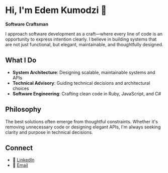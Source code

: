 # Hi, I'm Edem Kumodzi 👋

**Software Craftsman**

I approach software development as a craft—where every line of code is an opportunity to express intention clearly. I believe in building systems that are not just functional, but elegant, maintainable, and thoughtfully designed.

## What I Do

- **System Architecture**: Designing scalable, maintainable systems and APIs
- **Technical Advisory**: Guiding technical decisions and architectural choices
- **Software Engineering**: Crafting clean code in Ruby, JavaScript, and C#

## Philosophy

The best solutions often emerge from thoughtful constraints. Whether it's removing unnecessary code or designing elegant APIs, I'm always seeking clarity and purpose in technical decisions.

## Connect

- 💼 [LinkedIn](https://linkedin.com/in/edemkumodzi)
- 📧 [Email](mailto:hello@edemkumodzi.com)
